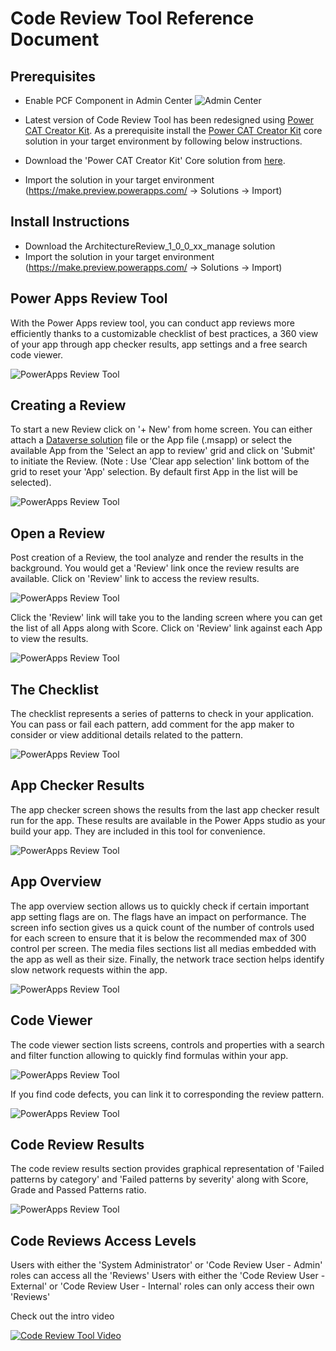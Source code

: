 # Code Review Tool Reference Document

## Prerequisites

- Enable PCF Component in Admin Center ![Admin Center](https://docs.microsoft.com/en-us/powerapps/developer/component-framework/media/enable-pcf-feature.png)
- Latest version of Code Review Tool has been redesigned using [Power CAT Creator Kit](https://github.com/microsoft/powercat-creator-kit). As a prerequisite install the [Power CAT Creator Kit](https://github.com/microsoft/powercat-creator-kit) core solution in your target environment by following below instructions.

- Download the 'Power CAT Creator Kit' Core solution from [here]([https://github.com/microsoft/powercat-creator-kit/releases/download/CreatorKit-November2022/CreatorKitCore_1.0.20221205.2_managed.zip](https://github.com/microsoft/powercat-creator-kit/releases/tag/CreatorKit-July2023)).  
- Import the solution in your target environment (<https://make.preview.powerapps.com/> -> Solutions -> Import)

## Install Instructions

- Download the ArchitectureReview_1_0_0_xx_manage solution
- Import the solution in your target environment (<https://make.preview.powerapps.com/> -> Solutions -> Import)

## Power Apps Review Tool

With the Power Apps review tool, you can conduct app reviews more efficiently thanks to a customizable checklist of best practices, a 360 view of your app through app checker results, app settings and a free search code viewer.

![PowerApps Review Tool](https://pahandsonlab.blob.core.windows.net/tools/crtlandingpage_new.png)

## Creating a Review

To start a new Review click on '+ New' from home screen. You can either attach a [Dataverse solution](https://learn.microsoft.com/en-us/power-platform/alm/solution-concepts-alm) file or the App file (.msapp) or select the available App from the 'Select an app to review' grid and click on 'Submit' to initiate the Review. (Note : Use 'Clear app selection' link bottom of the grid to reset your 'App' selection. By default first App in the list will be selected).

![PowerApps Review Tool](https://pahandsonlab.blob.core.windows.net/tools/crtcreatereview_latest.png)

## Open a Review

Post creation of a Review, the tool analyze and render the results in the background. You would get a 'Review' link once the review results are available. Click on 'Review' link to access the review results.

![PowerApps Review Tool](https://pahandsonlab.blob.core.windows.net/tools/crtopenreview.png)

Click the 'Review' link will take you to the landing screen where you can get the list of all Apps along with Score. Click on 'Review' link against each App to view the results.

![PowerApps Review Tool](https://pahandsonlab.blob.core.windows.net/tools/crtreviewlanding.png)

## The Checklist

The checklist represents a series of patterns to check in your application. You can pass or fail each pattern, add comment for the app maker to consider or view additional details related to the pattern.  

![PowerApps Review Tool](https://pahandsonlab.blob.core.windows.net/tools/crtreviewchecklist.png)

## App Checker Results

The app checker screen shows the results from the last app checker result run for the app. These results are available in the Power Apps studio as your build your app. They are included in this tool for convenience.

![PowerApps Review Tool](https://pahandsonlab.blob.core.windows.net/tools/crtappcheckerresults.png)

## App Overview

The app overview section allows us to quickly check if certain important app setting flags are on. The flags have an impact on performance. The screen info section gives us a quick count of the number of controls used for each screen to ensure that it is below the recommended max of 300 control per screen. The media files sections list all medias embedded with the app as well as their size. Finally, the network trace section helps identify slow network requests within the app.

![PowerApps Review Tool](https://pahandsonlab.blob.core.windows.net/tools/crtreviewappoverview.png)

## Code Viewer

The code viewer section lists screens, controls and properties with a search and filter function allowing to quickly find formulas within your app.  

![PowerApps Review Tool](https://pahandsonlab.blob.core.windows.net/tools/crtcodeviewer.png)

If you find code defects, you can link it to corresponding the review pattern.

![PowerApps Review Tool](https://pahandsonlab.blob.core.windows.net/tools/crtlinkitem.png)

## Code Review Results

The code review results section provides graphical representation of 'Failed patterns by category' and 'Failed patterns by severity' along with Score, Grade and Passed Patterns ratio.

![PowerApps Review Tool](https://pahandsonlab.blob.core.windows.net/tools/crtcodereviewresults.png)

## Code Reviews Access Levels

Users with either the 'System Administrator' or 'Code Review User - Admin' roles can access all the 'Reviews'
Users with either the 'Code Review User - External' or 'Code Review User - Internal' roles can only access their own 'Reviews'

Check out the intro video

[![Code Review Tool Video](https://pahandsonlab.blob.core.windows.net/tools/thumbnail.png)](https://youtu.be/ZkXL_IqK4UE?t=232 "Code Review Tool Video")
